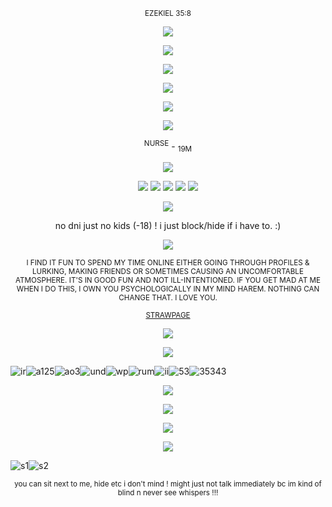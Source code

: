 <p align="center">
    <sup>EZEKIEL 35:8</sup>
</p>

<p align="center">
  <img src="https://gifcity.carrd.co/assets/images/gallery49/abc5acb3.png?v=e3c0bc0f" />
</p>


<p align="center">
  <img src="https://i.postimg.cc/Fz4G5tWK/royal.png">
</p>

<p align="center">
  <img src="https://gifcity.carrd.co/assets/images/gallery49/abc5acb3.png?v=e3c0bc0f" />
</p>

<p align="center">
  <img src="https://img10.glitterfy.com/25121/glitterfy5234622T984B81.gif" />
</p>







<p align="center">
  <img src="https://i.postimg.cc/WbVNG3BW/EUm1z-Yk-U4-AENl0u.jpg" />
</p>

<p align="center">
  <img src="https://gifcity.carrd.co/assets/images/gallery77/bcc92aea.gif?v=e3c0bc0f" />
</p>

<p align="center">
 <sup>NURSE</sup>   -   <sub>19M</sub>

    
</p>
<p align="center">
  <img src="https://gifcity.carrd.co/assets/images/gallery49/abc5acb3.png?v=e3c0bc0f" />
</p>
<p align="center">
  <img src="https://blinki.es/blinkies/funny/stalker-bad-thing.gif" /> 
   <img src="https://adriansblinkiecollection.neocities.org/a59.gif" />  <img src="https://i.postimg.cc/N05hyYfP/FENT-BLINKIE.gif" />  <img src="https://i6.glitter-graphics.org/pub/476/476946cvizlrt7mx.gif"
)" />  <img src="https://i10.glitter-graphics.org/pub/471/471490zpt5shyxhi.gif" />
</p>



<p align="center">
<img src="https://gifcity.carrd.co/assets/images/gallery39/6130186d.gif?v=e3c0bc0f" />  
</p>

<p align="center">
no dni just no kids (-18) ! i just block/hide if i have to. :)
</p>
<p align="center">
  <img src="https://capstasher.neocities.org/88x31Buttons/no-bonziworld-kiddies.png">
</p>
<p align="center">
<sub>  I FIND IT FUN TO SPEND MY TIME ONLINE EITHER GOING THROUGH PROFILES & LURKING, MAKING FRIENDS OR SOMETIMES CAUSING AN UNCOMFORTABLE ATMOSPHERE. IT'S IN GOOD FUN AND NOT ILL-INTENTIONED. IF YOU GET MAD AT ME WHEN I DO THIS, I OWN YOU PSYCHOLOGICALLY IN MY MIND HAREM. NOTHING CAN CHANGE THAT. I LOVE YOU. </sub>
</p>

<p align="center">
<sub>  
<a href="https://calciumm.straw.page/">STRAWPAGE</a>
 </sub>
</p>

<p align="center">
  <img src="https://i.postimg.cc/4NRdWw91/calnursetransp.png" />
</p>

<p align="center">
  <img src="https://gifcity.carrd.co/assets/images/gallery49/abc5acb3.png?v=e3c0bc0f" />
</p>

   ![ir](https://adriansblinkiecollection.neocities.org/buttons/a27.gif)![a125](https://github.com/user-attachments/assets/5413d6cf-cadc-4743-a727-4124c0d57ce4)![ao3](https://adriansblinkiecollection.neocities.org/buttons/a13.gif)![und](https://cyber.dabamos.de/88x31/bloodcovered.gif)![wp](https://cyber.dabamos.de/88x31/om_8831.gif)![rum](https://cyber.dabamos.de/88x31/rumia.gif)![ii](https://capstasher.neocities.org/88x31Buttons/virusalert.gif)![53](https://i.postimg.cc/SRB9Fm12/SUPERTARD.png)![35343](https://www.88x31.nl/gifs/mika.gif)

<p align="center">
  <img src="https://images-wixmp-ed30a86b8c4ca887773594c2.wixmp.com/f/8a1203e1-a36e-4f75-9674-24944f085021/difm8s6-35c7cbae-08f6-41bf-a1ae-b0594ea5fdb1.png?token=eyJ0eXAiOiJKV1QiLCJhbGciOiJIUzI1NiJ9.eyJzdWIiOiJ1cm46YXBwOjdlMGQxODg5ODIyNjQzNzNhNWYwZDQxNWVhMGQyNmUwIiwiaXNzIjoidXJuOmFwcDo3ZTBkMTg4OTgyMjY0MzczYTVmMGQ0MTVlYTBkMjZlMCIsIm9iaiI6W1t7InBhdGgiOiJcL2ZcLzhhMTIwM2UxLWEzNmUtNGY3NS05Njc0LTI0OTQ0ZjA4NTAyMVwvZGlmbThzNi0zNWM3Y2JhZS0wOGY2LTQxYmYtYTFhZS1iMDU5NGVhNWZkYjEucG5nIn1dXSwiYXVkIjpbInVybjpzZXJ2aWNlOmZpbGUuZG93bmxvYWQiXX0.Ga2RqgRr94eVz1k0k43r5I5WoJWg8K2HCQfF4P7_LvU"
)"/> </p>
<p align="center">
  <img src="https://i7.glitter-graphics.org/pub/1557/1557597nvbsp52kcj.gif" />
</p>


<p align="center">
  <img src="https://gifcity.carrd.co/assets/images/gallery49/abc5acb3.png?v=e3c0bc0f" />
</p>
  
  <p align="center">
  <img src="https://i.postimg.cc/CK4xHk36/STAM.png"/> </p>

![s1](https://supplies.ju.mp/assets/images/gallery01/f3384d1e_original.png?v=1c1ba870)![s2](https://y2k.neocities.org/stamps2/_stamp__plain_doll_01_by_cute_quts-da7y04e.png)


<p align="center">
<sub>  you can sit next to me, hide etc i don't mind ! might just not talk immediately bc im kind of blind n never see whispers !!!   </sub>
</p>
